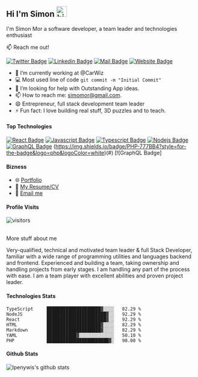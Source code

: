 ## Hi I'm Simon <img src="https://user-images.githubusercontent.com/1303154/88677602-1635ba80-d120-11ea-84d8-d263ba5fc3c0.gif" width="28px" alt="hi">

I'm Simon Mor a software developer, a team leader and technologies enthusiast

:mailbox: Reach me out!

[![Twitter Badge](https://img.shields.io/badge/-@simon_mor-1ca0f1?style=flat&labelColor=1ca0f1&logo=twitter&logoColor=white&link=https://twitter.com/simon_mor)](https://twitter.com/simon_mor) [![Linkedin Badge](https://img.shields.io/badge/-Simon-0e76a8?style=flat&labelColor=0e76a8&logo=linkedin&logoColor=white)](https://www.linkedin.com/in/simonmor/) [![Mail Badge](https://img.shields.io/badge/-simon_mor-c0392b?style=flat&labelColor=c0392b&logo=gmail&logoColor=white)](mailto:simomor@gmail.com) [![Website Badge](https://img.shields.io/badge/-simonmor.com-4b0082?style=flat&labelColor=4b0082&logo=internet-explorer&logoColor=white&link=https://simonmor.com)](https://simonmor.com)


<!-- TODO: Add last video link -->

- 🔭 I’m currently working at @CarWiz
- :computer: Most used line of code `git commit -m "Initial Commit"`
- 🤔 I’m looking for help with Outstanding App ideas.
- 📫 How to reach me: simomor@gmail.com.
- 😄 Entrepreneur, full stack development team leader
- ⚡ Fun fact: I love building real stuff, 3D puzzles and to teach.

#### Top Technologies

<!-- TODO: Make technologies links takes you to repositories -->

[![React Badge](https://img.shields.io/badge/-React-61DBFB?style=for-the-badge&labelColor=black&logo=react&logoColor=61DBFB)](#) [![Javascript Badge](https://img.shields.io/badge/-Javascript-F0DB4F?style=for-the-badge&labelColor=black&logo=javascript&logoColor=F0DB4F)](#) [![Typescript Badge](https://img.shields.io/badge/-Typescript-007acc?style=for-the-badge&labelColor=black&logo=typescript&logoColor=007acc)](#) [![Nodejs Badge](https://img.shields.io/badge/-Nodejs-3C873A?style=for-the-badge&labelColor=black&logo=node.js&logoColor=3C873A)](#) [![GraphQL Badge](https://img.shields.io/badge/-GraphQl-e535ab?style=for-the-badge&labelColor=black&logo=node.js&logoColor=e535ab)](#)
(https://img.shields.io/badge/PHP-777BB4?style=for-the-badge&logo=php&logoColor=white)(#) [![GraphQL Badge]

#### Bizness

- :globe_with_meridians: <a href="https://simonmor.com" target="_blank">Portfolio</a>
- :paperclip: <a href="https://github.com/MagusM/MagusM/blob/master/resume.pdf" target="_blank">My Resume/CV</a>
- :email: <a href="mailto:simomor@gmail.com" target="_blank">Email me</a>


#### Profile Visits

![visitors](https://visitor-badge.glitch.me/badge?page_id=ipenywis.ipenywis)

<br >
<summary>
  More stuff about me
</summary>

Very-qualified, technical and motivated team leader & full Stack Developer, familiar with a wide range of programming utilities and languages backend and frontend. Experienced and building a team, taking ownership and handling projects from early stages. I am handling any part of the process with ease. I am a team player with excellent abilities and proven project leader.

#### Technologies Stats

<!--START_SECTION:waka-->
```text
TypeScript     ████████████████████▓░░░░   82.29 %
NodeJS         ██████████████████████▓░░   92.29 %
React          ██████████████████████▓░░   92.29 %
HTML           ████████████████████▓░░░░   82.29 % 
Markdown       ████████████████████▓░░░░   82.29 % 
YAML           ███████████▓░░░░░░░░░░░░░   50.10 % 
PHP            ███████████████████████▓░   90.00 %
```
<!--END_SECTION:waka-->

#### Github Stats

![Ipenywis's github stats](https://github-readme-stats.vercel.app/api?username=MagusM&count_private=true&theme=tokyonight&hide=contribs,prs)
